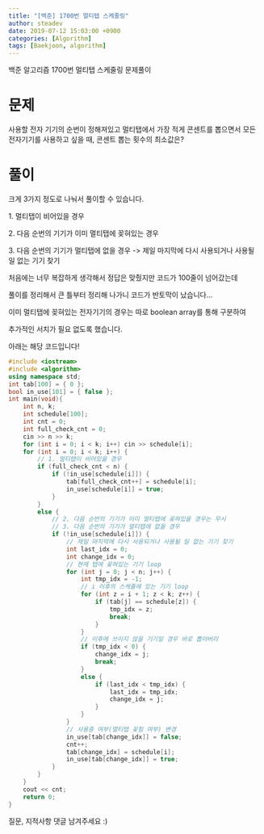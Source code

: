 ```yaml
---
title: "[백준] 1700번 멀티탭 스케줄링"
author: steadev
date: 2019-07-12 15:03:00 +0900
categories: [Algorithm]
tags: [Baekjoon, algorithm]
---
```



백준 알고리즘 1700번 멀티탭 스케줄링 문제풀이

# 문제

사용할 전자 기기의 순번이 정해져있고 멀티탭에서 가장 적게 콘센트를 뽑으면서 모든 전자기기를 사용하고 싶을 때, 콘센트 뽑는 횟수의 최소값은?

# 풀이

크게 3가지 정도로 나눠서 풀이할 수 있습니다.

1\. 멀티탭이 비어있을 경우

2\. 다음 순번의 기기가 이미 멀티탭에 꽂혀있는 경우

3\. 다음 순번의 기기가 멀티탭에 없을 경우 -> 제일 마지막에 다시 사용되거나 사용될 일 없는 기기 찾기

처음에는 너무 복잡하게 생각해서 정답은 맞췄지만 코드가 100줄이 넘어갔는데

풀이를 정리해서 큰 틀부터 정리해 나가니 코드가 반토막이 났습니다...

이미 멀티탭에 꽂혀있는 전자기기의 경우는 따로 boolean array를 통해 구분하여

추가적인 서치가 필요 없도록 했습니다.

아래는 해당 코드입니다!

```c++
#include <iostream>
#include <algorithm>
using namespace std;
int tab[100] = { 0 };
bool in_use[101] = { false };
int main(void){
    int n, k;
    int schedule[100];
    int cnt = 0;
    int full_check_cnt = 0;
    cin >> n >> k;
    for (int i = 0; i < k; i++) cin >> schedule[i];
    for (int i = 0; i < k; i++) {
        // 1. 멀티탭이 비어있을 경우
        if (full_check_cnt < n) {
            if (!in_use[schedule[i]]) {
                tab[full_check_cnt++] = schedule[i];
                in_use[schedule[i]] = true;
            }
        }
        else {
            // 2. 다음 순번의 기기가 이미 멀티탭에 꽂혀있을 경우는 무시
            // 3. 다음 순번의 기기가 멀티탭에 없을 경우
            if (!in_use[schedule[i]]) {
                // 제일 마지막에 다시 사용되거나 사용될 일 없는 기기 찾기
                int last_idx = 0;
                int change_idx = 0;
                // 현재 탭에 꽂혀있는 기기 loop
                for (int j = 0; j < n; j++) {
                    int tmp_idx = -1;
                    // i 이후의 스케쥴에 있는 기기 loop
                    for (int z = i + 1; z < k; z++) {
                        if (tab[j] == schedule[z]) {
                            tmp_idx = z;
                            break;
                        }
                    }
                    // 이후에 쓰이지 않을 기기일 경우 바로 뽑아버리
                    if (tmp_idx < 0) {
                        change_idx = j;
                        break;
                    }
                    else {
                        if (last_idx < tmp_idx) {
                            last_idx = tmp_idx;
                            change_idx = j;
                        }
                    }
                }
                // 사용중 여부(멀티탭 꽂힘 여부) 변경
                in_use[tab[change_idx]] = false;
                cnt++;
                tab[change_idx] = schedule[i];
                in_use[tab[change_idx]] = true;
            }
        }
    }
    cout << cnt;
    return 0;
}

```

질문, 지적사항 댓글 남겨주세요 :)